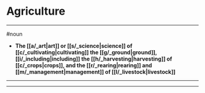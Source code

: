 # Agriculture
---
#noun
- **The [[a/_art|art]] or [[s/_science|science]] of [[c/_cultivating|cultivating]] the [[g/_ground|ground]], [[i/_including|including]] the [[h/_harvesting|harvesting]] of [[c/_crops|crops]], and the [[r/_rearing|rearing]] and [[m/_management|management]] of [[l/_livestock|livestock]]**
---
---
